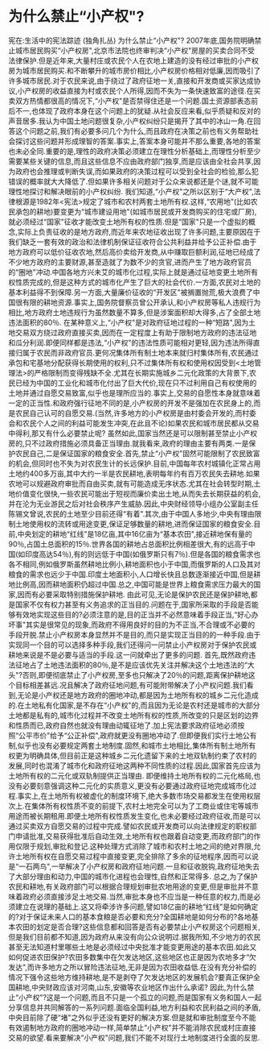 # 为什么禁止“小产权"?

宪在:生活中的宪法踪迹 (独角扎丛)
为什么禁止“小产权"?
2007年底,国务院明确禁止城市居民购买“小产权房",北京市法院也终审判决“小产权"房屋的买卖合同不受法律保护.但是近年来,大量村庄或农民个人在农地上建造的没有经过审批的小产权房为城市居民购买.和不断攀升的城市房价相比,小产权房价格相对低廉,因而吸引了许多城市居民.对于农民来说,由于绕过了政府征地一关,直接和开发商或买家达成协议,小产权房的收益直接为村或农民个人所得,因而不失为一条快速致富的途径.在买卖双方热情都很高的情况下,“小产权"是否禁得住还是一个问题.国土资源部表态前后不一,也体现了政府本身在这个问题上的犹疑.从社会反应来看,似乎质疑和反对的声音居多.我认为中国土地问题很复杂,小产权纠纷只是揭开了其中的冰山一角.在回答这个问题之前,我们有必要多问几个为什么,而且政府在决策之前也有义务帮助社会探讨这些问题并形成理智的答案.事实上,答案本身可能并不那么重要,各地的答案也未必全同.重要的是,理性的政府决策必须建立在理性分析基础上,而理性分析至少需要某些关键的信息,而且这些信息不应由政府部门独享,而是应该由全社会共享,因为政府也会推理或判断失误,而如果政府的决策过程可以受到全社会的检验,那么犯错误的概率就大大降低了.但如果许多相关问题对于公众来说都还是个谜,就不可能理性地探讨和解决眼前的小产权纠纷.
我们知道,“小产权"之所以区别于“大产权",法律根源是1982年<宪法>规定了城市和农村两套土地所有权.这样,“农用地"(比如农民承包的耕地)要变更为“城市建设用地"(如城市居民或开发商购买的住宅或厂房),就必须经过“国家"征收才能改变土地所有权的性质.但是“国家"只是一个虚拟的概念,实际上负责征收的是地方政府,而近年来农地征收出现了许多问题,主要原因在于我们缺乏一套有效的政治和法律机制保证征收符合公共利益并给予公正补偿.由于地方政府可以低价征收农地,然后高价卖给开发商,从中赚取巨额利润,征地已经成了不少地方政府的主要财源,甚至造就了为数不少的贪官,进而产生了地方政府官员的“圈地"冲动.中国各地方兴未艾的城市化过程,实际上就是通过征地变更土地所有权性质完成的,但是这种方式的城市化产生了巨大的社会代价.一方面,农民对土地的基本利益得不到保障.另一方面,大量廉价征收的“开发区"被搁置抛荒,极大浪费了中国很有限的耕地资源.事实上,国务院督察员曾公开承认,和小产权房等私人违规行为相比,地方政府土地违规行为虽然数量不算多,但是涉案面积却大得多,占了全部土地违法面积的80％.
在某种意义上,“小产权"是对政府征地过程的一种“短路",因为土地交易双方绕过政府直接买卖,因而在一定程度上有助于限制地方政府的违法征地和瓜分利润.即便同样都是违法,“小产权"的违法性质可能相对更轻,因为违法所得直接归属于农民而非政府官员.更何况集体所有制土地本来就归村集体所有,农民通过承包和宅基地分配获得长期使用的权利,只不过集体所有权和使用权因受到<土地管理法>的严格限制而变得残缺不全.尤其在长期实施城乡二元化政策的大背景下,农民已经为中国的工业化和城市化付出了巨大代价,现在只不过利用自己有权使用的土地并通过自愿交易致富,似乎也是理所应当的.事实上,交易的自愿性本身就意味着一定的正当性.和政府强行征地不同的是,小产权房的开发不是强加在农民身上的,而是农民自己认可的自愿交易.(当然,许多地方的小产权房是由村委会开发的,而村委会和农民个人之间的利益可能发生冲突,在此且不论)如果农民和城市居民都从交易中得利,那又有什么必要禁止呢?
虽然如此,国家当然还是可以限制甚至禁止小产权房的,只不过政府措施必须具备正当理由.就我看来,政府的理由主要有两类.一是保护农民自己,二是保证国家的粮食安全.首先,禁止“小产权"固然可能限制了农民致富的机会,但同时也不失为对农民生计的长远保护.目前,中国每年农村城镇化正常占用土地约400多万亩,其中大约一半是农民耕地,表明每年约有百万农民失去耕地.如果农地可以规避政府审批而自由买卖,就有可能造成无序状态.尤其在社会转型时期,土地价值变化很快,一些农民可能出于短视而廉价卖出土地,从而失去长期获益的机会,并在沦为无业游民之后对社会秩序产生威胁.因此,中央财经领导小组办公室副主任陈锡文曾说,农民的土地至少目前还得“有着".其次,由于中国人多地少,中央有理由限制土地使用权的流转或用途变更,保证足够数量的耕地,进而保证国家的粮食安全.目前,中央划定的耕地“红线"是18亿亩,其中16亿亩为“基本农田",接近耕地保有量的90％,占国土总面积的15％.世界各国的耕地占总面积比例相差很大,有的远高于中国(如印度高达54％),有的则远低于中国(如俄罗斯只有7％).但是各国的粮食需求也各不相同,例如俄罗斯虽然耕地比例小,耕地面积也小于中国,而俄罗斯的人口及其对粮食的需求也远少于中国.印度土地面积小,人口增长快且总数逐渐接近中国,但是耕地比例高,因而耕地面积仍超过中国.总之,中国可能是世界上粮食需求压力最大的国家,因而有必要采取特别措施保护耕地.
由此可见,无论是保护农民还是保护耕地,都是国家不仅有权力甚至有义务追求的正当目的.问题在于,国家所采取的手段是否能够有效地实现这些目的?必须注意的是,目的正当并不必然意味着手段正当,“好心办坏事"其实是很常见的现象,而政府不得用良好的目的为不正当,不合理或不必要的手段开脱.禁止小产权房本身显然并不是目的,而只是实现正当目的的一种手段.由于实现同一个目的可以选择多种手段,我们还得问一问禁止小产权房对于保护农民或耕地来说是不是必要与适当的手段.这一问就牵出了更多的问题.
首先,既然政府违法征地占了土地违法面积的80％,是不是应该优先关注并解决这个土地违法的“大头"?否则,即便彻底禁止了小产权房,至多也只解决了20％的问题,距离保护耕地这个目标相差甚远.况且解决了政府征地问题,有可能附带解决了小产权问题.我们看到,无论是小产权还是地方政府的圈地冲动,都是因为土地所有权的城乡二元化造成的.在土地私有化国家,是不存在“小产权"的,而且因为无论是农村还是城市的大部分土地都是私有的,城市化过程并不改变土地所有权的性质,所改变的只是区划的边界和性质而已,政府自然也就没有理由动辄征地了.加上宪法要求政府征地必须按照“公平市价"给予“公正补偿",政府就更没有圈地冲动了.但即便我们实行土地公有制,似乎也没有必要规定两套土地制度.固然,和城市土地相比,集体所有制土地所有权更为明确具体,但目前正是这种城乡二元化遗留下来的土地双轨制约束了农村的发展,同时也混淆了城市化和政府征地这两种不同性质的过程.因此,国家首先应该为土地所有权的二元化或双轨制提供正当理由.
即便维持土地所有权的二元化格局,也没有必要刻意强调这种二元化的实质意义,更没有必要通过政府征地完成城市化过程.事实上,在土地所有权被虚化的制度环境下,绝大多数市场交易都发生在使用权层次上.在集体所有权性质不变的前提下,农村土地完全可以为了工商业或住宅等城市用途而被长期租用.即便土地所有权性质发生变化,也未必要经过政府征收,而是可以通过买卖双方自愿交易的过程中完成.譬如农民或开发商可以向法律规定的职权部门申请批准,交易获得批准后自动生效,土地所有权也跟着自动变更,而政府部门的作用仅限于规划,审批和登记.这种处理方式消除了城市和农村土地之间的绝对界限,允许土地所有权在自愿交易过程中直接变更,完全排除了多余的征地程序,因而可以说是“一石两鸟",一举解决了小产权房和政府征地问题.一旦和征收脱钩,政府征地失去了大部分理由和动力,中国的城市化进程也会理性,自然和正常得多.
总之,为了保护农民和耕地,有关政府部门可以根据合理规划审批农地用途的变更,但是审批并不意味着政府必须直接涉足土地交易.当然,审批本身也不应当是一种任意的权力,而是必须建立在说理的基础上.这又将牵涉许多问题,譬如18亿亩的耕地“红线"是如何确定的?对于保证未来人口的基本食粮是否必要和充分?全国耕地是如何分布的?各地基本农田的划定是否合理?这些信息都和回答是否有必要禁止小产权房这个问题相关,但是我们目前都不知道,因为政府从来没有向公众说明过.据我所知,不少地方的农民甚至无法知道村里哪些土地是必须经过中央批准才能变更用途的基本农田.如此又如何促进农田保护?农田多数集中在欠发达地区,这些地区也正是因为农地多才“欠发达",而许多地方之所以冒险违法征地,无非是因为农田收益低.在没有充分补偿的情况下强令这些地方维持耕地,是不是剥夺了欠发达地区的发展机会?要真正保护全国耕地,中央财政应该对河南,山东,安徽等农业地区作出什么承诺?
因此,为什么禁止“小产权"?这是一个问题,而且不只是一个孤立的问题,而是国家有义务和国人一起分享信息并共同解答的一系列问题.面临全国利益,地方利益和农民利益之间的矛盾,中央目前除了硬“堵"之外似乎还没有更好的解决方案.但是就和审批制度至今不能有效遏制地方政府的圈地冲动一样,简单禁止“小产权"并不能消除农民或村庄直接交易的欲望.看来要解决“小产权"问题,我们不能不对现行土地制度进行全面的反思.
